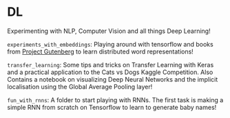 # DL
Experimenting with NLP, Computer Vision and all things Deep Learning!

```experiments_with_embeddings```: Playing around with tensorflow and books from [Project Gutenberg](https://www.gutenberg.org/) to learn distributed word representations!

```transfer_learning```: Some tips and tricks on Transfer Learning with Keras and a practical application to the Cats vs Dogs Kaggle Competition. Also Contains a notebook on visualizing Deep Neural Networks and the implicit localisation using the Global Average Pooling layer!

```fun_with_rnns```: A folder to start playing with RNNs. The first task is making a simple RNN from scratch on Tensorflow to learn to generate baby names!
